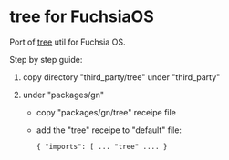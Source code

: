 # tree for FuchsiaOS

Port of [tree](http://mama.indstate.edu/users/ice/tree/) util for Fuchsia OS.


Step by step guide:

1. copy directory "third_party/tree" under "third_party" 

1. under "packages/gn"
	* copy "packages/gn/tree" receipe file

	* add the "tree" receipe to "default" file:

		``{
    	"imports": [
    	...
        "tree"
        ....
        }
        ``
